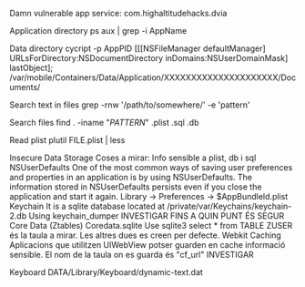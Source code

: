 Damn vulnerable app service: com.highaltitudehacks.dvia

Application directory
ps aux | grep -i AppName

Data directory
cycript -p AppPID
[[[NSFileManager defaultManager] URLsForDirectory:NSDocumentDirectory inDomains:NSUserDomainMask] lastObject];
/var/mobile/Containers/Data/Application/XXXXXXXXXXXXXXXXXXXXX/Documents/

Search text in files
grep -rnw '/path/to/somewhere/' -e 'pattern'

Search files
find . -iname "*PATTERN*"
.plist
.sql
.db

Read plist
plutil FILE.plist | less


Insecure Data Storage
Coses a mirar:
	Info sensible a plist, db i sql
	NSUserDefaults
		One of the most common ways of saving user preferences and properties in an application is by using NSUserDefaults. The information stored in NSUserDefaults persists even if you close the application and start it again. 
		Library -> Preferences -> $AppBundleId.plist
	Keychain
		It is a sqlite database located at /private/var/Keychains/keychain-2.db
		Using keychain_dumper
		INVESTIGAR FINS A QUIN PUNT ÉS SEGUR
	Core Data (Ztables)
		Coredata.sqlite
		Use sqlite3
		select * from TABLE
		ZUSER és la taula a mirar. Les altres dues es creen per defecte.
	Webkit Caching
		Aplicacions que utilitzen UIWebView potser guarden en cache informació sensible.
		El nom de la taula on es guarda és "cf_url"
		INVESTIGAR


Keyboard
DATA/Library/Keyboard/dynamic-text.dat 